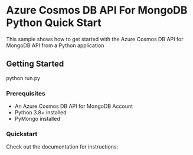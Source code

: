 # Azure Cosmos DB API For MongoDB Python Quick Start

This sample shows how to get started with the Azure Cosmos DB API for MongoDB API from a Python application

## Getting Started

python run.py

### Prerequisites

- An Azure Cosmos DB API for MongoDB Account
- Python 3.8+ installed
- PyMongo installed

### Quickstart

Check out the documentation for instructions:
